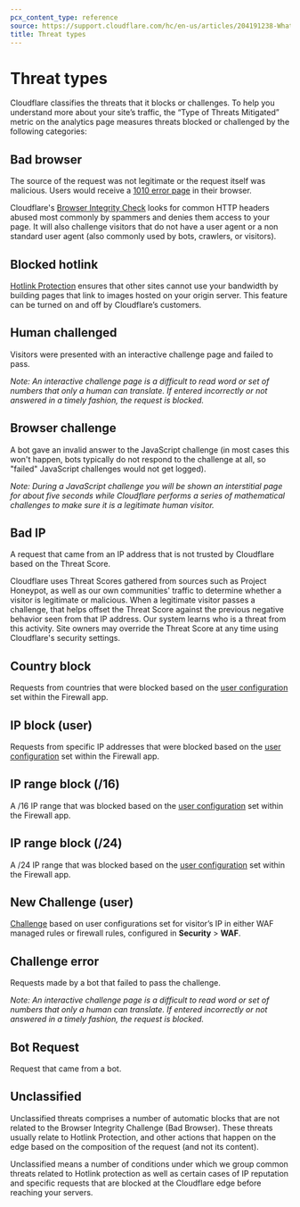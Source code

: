 ```yaml
---
pcx_content_type: reference
source: https://support.cloudflare.com/hc/en-us/articles/204191238-What-are-the-types-of-Threats-
title: Threat types
---
```


# Threat types

Cloudflare classifies the threats that it blocks or challenges. To help you understand more about your site’s traffic, the “Type of Threats Mitigated” metric on the analytics page measures threats blocked or challenged by the following categories:

## Bad browser

The source of the request was not legitimate or the request itself was malicious. Users would receive a [1010 error page](/support/troubleshooting/cloudflare-errors/troubleshooting-cloudflare-1xxx-errors/#error-1010-the-owner-of-this-website-has-banned-your-access-based-on-your-browsers-signature) in their browser.

Cloudflare's [Browser Integrity Check](/support/firewall/settings/understanding-the-cloudflare-browser-integrity-check/) looks for common HTTP headers abused most commonly by spammers and denies them access to your page. It will also challenge visitors that do not have a user agent or a non standard user agent (also commonly used by bots, crawlers, or visitors).

## Blocked hotlink

[Hotlink Protection](/support/more-dashboard-apps/cloudflare-scrape-shield/understanding-cloudflare-hotlink-protection/) ensures that other sites cannot use your bandwidth by building pages that link to images hosted on your origin server. This feature can be turned on and off by Cloudflare’s customers.

## Human challenged

Visitors were presented with an interactive challenge page and failed to pass.

_Note: An interactive challenge page is a difficult to read word or set of numbers that only a human can translate. If entered incorrectly or not answered in a timely fashion, the request is blocked._

## Browser challenge

A bot gave an invalid answer to the JavaScript challenge (in most cases this won't happen, bots typically do not respond to the challenge at all, so "failed" JavaScript challenges would not get logged).

_Note: During a JavaScript challenge you will be shown an interstitial page for about five seconds while Cloudflare performs a series of mathematical challenges to make sure it is a legitimate human visitor._

## Bad IP

A request that came from an IP address that is not trusted by Cloudflare based on the Threat Score.

Cloudflare uses Threat Scores gathered from sources such as Project Honeypot, as well as our own communities' traffic to determine whether a visitor is legitimate or malicious. When a legitimate visitor passes a challenge, that helps offset the Threat Score against the previous negative behavior seen from that IP address. Our system learns who is a threat from this activity. Site owners may override the Threat Score at any time using Cloudflare's security settings.

## Country block

Requests from countries that were blocked based on the [user configuration](/waf/tools/ip-access-rules/) set within the Firewall app.

## IP block (user)

Requests from specific IP addresses that were blocked based on the [user configuration](/waf/tools/ip-access-rules/) set within the Firewall app.

## IP range block (/16)

A /16 IP range that was blocked based on the [user configuration](/waf/tools/ip-access-rules/) set within the Firewall app.

## IP range block (/24)

A /24 IP range that was blocked based on the [user configuration](/waf/tools/ip-access-rules/) set within the Firewall app.

## New Challenge (user)

[Challenge](/fundamentals/get-started/concepts/cloudflare-challenges/) based on user configurations set for visitor’s IP in either WAF managed rules or firewall rules, configured in **Security** > **WAF**.

## Challenge error

Requests made by a bot that failed to pass the challenge.

_Note: An interactive challenge page is a difficult to read word or set of numbers that only a human can translate. If entered incorrectly or not answered in a timely fashion, the request is blocked._

## Bot Request

Request that came from a bot.

## Unclassified

Unclassified threats comprises a number of automatic blocks that are not related to the Browser Integrity Challenge (Bad Browser). These threats usually relate to Hotlink Protection, and other actions that happen on the edge based on the composition of the request (and not its content).

Unclassified means a number of conditions under which we group common threats related to Hotlink protection as well as certain cases of IP reputation and specific requests that are blocked at the Cloudflare edge before reaching your servers.
